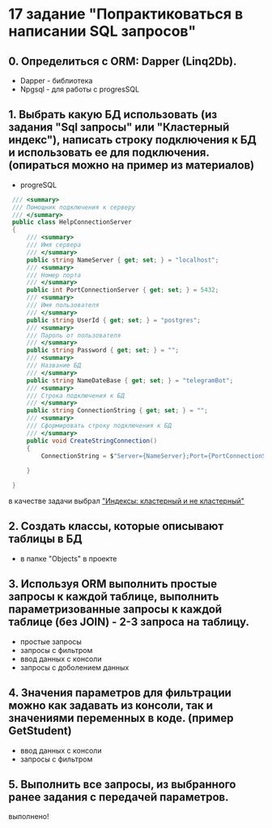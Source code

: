 # 17 задание "Попрактиковаться в написании SQL запросов"

## 0. Определиться с ORM: Dapper (Linq2Db).

* Dapper - библиотека
* Npgsql - для работы с progresSQL


## 1. Выбрать какую БД использовать (из задания "Sql запросы" или "Кластерный индекс"), написать строку подключения к БД и использовать ее для подключения. (опираться можно на пример из материалов)

* progreSQL
```c#
 /// <summary>
 /// Помощник подключения к серверу
 /// </summary>
 public class HelpConnectionServer
 {
     /// <summary>
     /// Имя сервера
     /// </summary>
     public string NameServer { get; set; } = "localhost";
     /// <summary>
     /// Номер порта
     /// </summary>
     public int PortConnectionServer { get; set; } = 5432;
     /// <summary>
     /// Имя пользователя
     /// </summary>
     public string UserId { get; set; } = "postgres";
     /// <summary>
     /// Пароль от пользователя
     /// </summary>
     public string Password { get; set; } = "";
     /// <summary>
     /// Название БД
     /// </summary>
     public string NameDateBase { get; set; } = "telegramBot";
     /// <summary>
     /// Строка подключения к БД
     /// </summary>
     public string ConnectionString { get; set; } = "";
     /// <summary>
     /// Сформировать строку подключения к БД
     /// </summary>
     public void CreateStringConnection()
     {
         ConnectionString = $"Server={NameServer};Port={PortConnectionServer};User Id={UserId};Password={Password};Database={NameDateBase};";
       
     }

 }
```
в качестве задачи выбрал ["Индексы: кластерный и не кластерный"](https://github.com/IlyaGall/c_Sharp__Developer_Basic/tree/main/15%20HomeWork)


## 2. Создать классы, которые описывают таблицы в БД
 
* в папке "Objects" в проекте

## 3. Используя ORM выполнить простые запросы к каждой таблице, выполнить параметризованные запросы к каждой таблице (без JOIN) - 2-3 запроса на таблицу. 

* простые запросы
* запросы с фильтром
* ввод данных с консоли
* запросы с доболением данных

## 4. Значения параметров для фильтрации можно как задавать из консоли, так и значениями переменных в коде. (пример GetStudent)

* ввод данных с консоли 
* запросы с фильтром

## 5. Выполнить все запросы, из выбранного ранее задания с передачей параметров.

выполнено!





